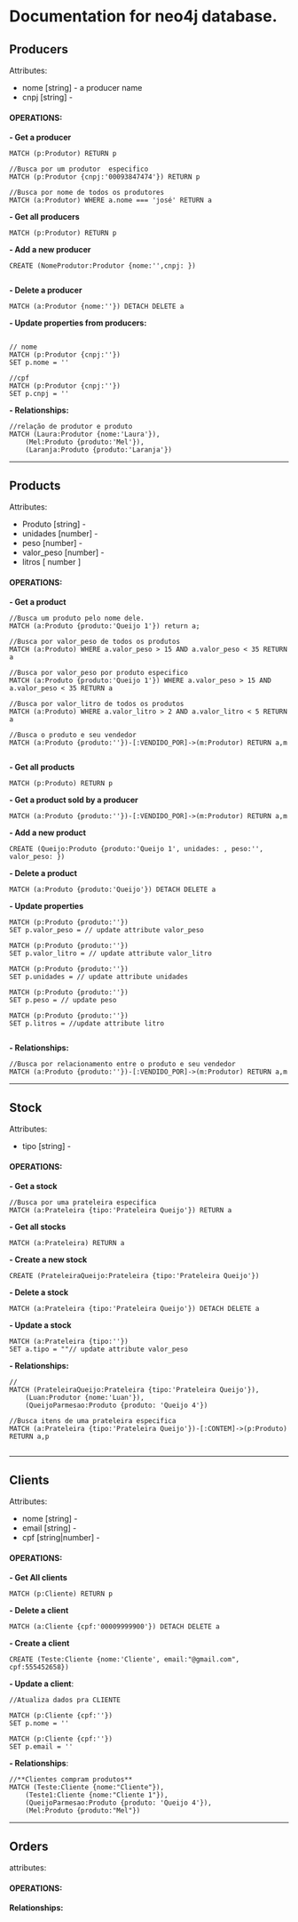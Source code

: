 # Documentation for neo4j database.

## Producers 

Attributes:

- nome [string] -   a producer name 
- cnpj [string] - 

#### OPERATIONS:

**- Get a producer**

```cypher
MATCH (p:Produtor) RETURN p

//Busca por um produtor  especifico
MATCH (p:Produtor {cnpj:'00093847474'}) RETURN p

//Busca por nome de todos os produtores
MATCH (a:Produtor) WHERE a.nome === 'josé' RETURN a
```

**- Get all producers**

```cypher
MATCH (p:Produtor) RETURN p
```

**- Add a new producer**

```cypher
CREATE (NomeProdutor:Produtor {nome:'',cnpj: })
                                
```

**- Delete a producer**

```cypher
MATCH (a:Produtor {nome:''}) DETACH DELETE a
```

 **- Update properties from producers:**

```cypher

// nome
MATCH (p:Produtor {cnpj:''})
SET p.nome = ''

//cpf  
MATCH (p:Produtor {cnpj:''})
SET p.cnpj = ''

```

**- Relationships:**

```cypher
//relação de produtor e produto
MATCH (Laura:Produtor {nome:'Laura'}),
    (Mel:Produto {produto:'Mel'}),
    (Laranja:Produto {produto:'Laranja'})
```

---

## Products

Attributes:

- Produto [string] -   
- unidades [number] -  
- peso [number] - 
- valor_peso [number] - 
- litros [ number ] 

#### OPERATIONS:

**- Get a product**

```cypher
//Busca um produto pelo nome dele.
MATCH (a:Produto {produto:'Queijo 1'}) return a; 

//Busca por valor_peso de todos os produtos
MATCH (a:Produto) WHERE a.valor_peso > 15 AND a.valor_peso < 35 RETURN a

//Busca por valor_peso por produto especifico
MATCH (a:Produto {produto:'Queijo 1'}) WHERE a.valor_peso > 15 AND a.valor_peso < 35 RETURN a

//Busca por valor_litro de todos os produtos
MATCH (a:Produto) WHERE a.valor_litro > 2 AND a.valor_litro < 5 RETURN a

//Busca o produto e seu vendedor
MATCH (a:Produto {produto:''})-[:VENDIDO_POR]->(m:Produtor) RETURN a,m


```

**- Get all products**

```cypher
MATCH (p:Produto) RETURN p
```

**- Get a product sold by a producer**  

```cypher
MATCH (a:Produto {produto:''})-[:VENDIDO_POR]->(m:Produtor) RETURN a,m
```

**- Add a new product** 

```cypher
CREATE (Queijo:Produto {produto:'Queijo 1', unidades: , peso:'', valor_peso: })
```

**- Delete a product**

```cypher
MATCH (a:Produto {produto:'Queijo'}) DETACH DELETE a
```

**- Update properties**

```cypher
MATCH (p:Produto {produto:''})
SET p.valor_peso = // update attribute valor_peso

MATCH (p:Produto {produto:''})
SET p.valor_litro = // update attribute valor_litro

MATCH (p:Produto {produto:''})
SET p.unidades = // update attribute unidades

MATCH (p:Produto {produto:''})
SET p.peso = // update peso

MATCH (p:Produto {produto:''})
SET p.litros = //update attribute litro
                   
```

**- Relationships:**

```cypher
//Busca por relacionamento entre o produto e seu vendedor
MATCH (a:Produto {produto:''})-[:VENDIDO_POR]->(m:Produtor) RETURN a,m
```

---

## Stock

Attributes:

- tipo [string] -   

#### OPERATIONS:

**- Get a stock**

```cypher
//Busca por uma prateleira especifica
MATCH (a:Prateleira {tipo:'Prateleira Queijo'}) RETURN a
```

**- Get all stocks**

```cypher
MATCH (a:Prateleira) RETURN a
```

**- Create a new stock**

```cypher 
CREATE (PrateleiraQueijo:Prateleira {tipo:'Prateleira Queijo'})
```

**- Delete a stock**

```cypher 
MATCH (a:Prateleira {tipo:'Prateleira Queijo'}) DETACH DELETE a
```

**- Update a stock**

```cypher
MATCH (a:Prateleira {tipo:''})
SET a.tipo = ""// update attribute valor_peso

```

**- Relationships:** 

```cypher
// 
MATCH (PrateleiraQueijo:Prateleira {tipo:'Prateleira Queijo'}),
    (Luan:Produtor {nome:'Luan'}),
    (QueijoParmesao:Produto {produto: 'Queijo 4'})
                              
//Busca itens de uma prateleira especifica
MATCH (a:Prateleira {tipo:'Prateleira Queijo'})-[:CONTEM]->(p:Produto) RETURN a,p
                              
```



---

## Clients

Attributes:

- nome [string] -   
- email [string] -  
- cpf [string|number] - 

#### OPERATIONS:

**- Get All clients**

```cypher
MATCH (p:Cliente) RETURN p
```

**- Delete a client**

```cypher
MATCH (a:Cliente {cpf:'00009999900'}) DETACH DELETE a
```

**- Create a client**

```cypher
CREATE (Teste:Cliente {nome:'Cliente', email:"@gmail.com", cpf:555452658})
```

**- Update a client**:

```cypher
//Atualiza dados pra CLIENTE

MATCH (p:Cliente {cpf:''})
SET p.nome = ''

MATCH (p:Cliente {cpf:''})
SET p.email = ''
```

**- Relationships**:

```cypher
//**Clientes compram produtos**   
MATCH (Teste:Cliente {nome:"Cliente"}),
    (Teste1:Cliente {nome:"Cliente 1"}),
    (QueijoParmesao:Produto {produto: 'Queijo 4'}),
    (Mel:Produto {produto:"Mel"})

```

---

## Orders 

attributes:

#### OPERATIONS:


**Relationships:** 



